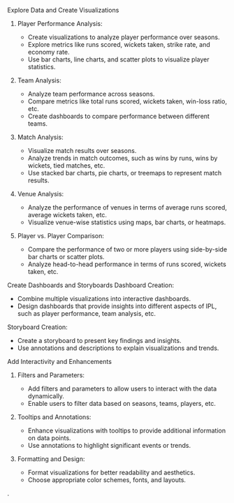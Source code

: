 Explore Data and Create Visualizations
1. Player Performance Analysis:
   - Create visualizations to analyze player performance over seasons.
   - Explore metrics like runs scored, wickets taken, strike rate, and economy rate.
   - Use bar charts, line charts, and scatter plots to visualize player statistics.

2. Team Analysis:
   - Analyze team performance across seasons.
   - Compare metrics like total runs scored, wickets taken, win-loss ratio, etc.
   - Create dashboards to compare performance between different teams.

3. Match Analysis:
   - Visualize match results over seasons.
   - Analyze trends in match outcomes, such as wins by runs, wins by wickets, tied matches, etc.
   - Use stacked bar charts, pie charts, or treemaps to represent match results.

4. Venue Analysis:
   - Analyze the performance of venues in terms of average runs scored, average wickets taken, etc.
   - Visualize venue-wise statistics using maps, bar charts, or heatmaps.

5. Player vs. Player Comparison:
   - Compare the performance of two or more players using side-by-side bar charts or scatter plots.
   - Analyze head-to-head performance in terms of runs scored, wickets taken, etc.

Create Dashboards and Storyboards
 Dashboard Creation:
   - Combine multiple visualizations into interactive dashboards.
   - Design dashboards that provide insights into different aspects of IPL, such as player performance, team analysis, etc.

  Storyboard Creation:
   - Create a storyboard to present key findings and insights.
   - Use annotations and descriptions to explain visualizations and trends.

 Add Interactivity and Enhancements
1. Filters and Parameters:
   - Add filters and parameters to allow users to interact with the data dynamically.
   - Enable users to filter data based on seasons, teams, players, etc.

2. Tooltips and Annotations:
   - Enhance visualizations with tooltips to provide additional information on data points.
   - Use annotations to highlight significant events or trends.

3. Formatting and Design:
   - Format visualizations for better readability and aesthetics.
   - Choose appropriate color schemes, fonts, and layouts.

.

